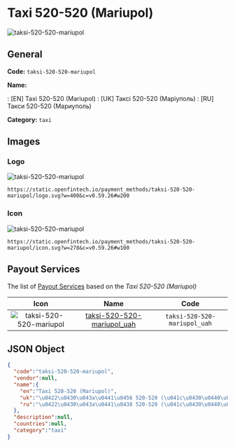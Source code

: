 
# Taxi 520-520 (Mariupol) 
![taksi-520-520-mariupol](https://static.openfintech.io/payment_methods/taksi-520-520-mariupol/logo.svg?w=400&c=v0.59.26#w200)  

## General 
**Code:** `taksi-520-520-mariupol` 
 
**Name:** 
 
:	[EN] Taxi 520-520 (Mariupol) 
:	[UK] Таксі 520-520 (Маріуполь) 
:	[RU] Такси 520-520 (Мариуполь) 
 
**Category:** `taxi` 
 

## Images 

### Logo 
![taksi-520-520-mariupol](https://static.openfintech.io/payment_methods/taksi-520-520-mariupol/logo.svg?w=400&c=v0.59.26#w200)  

```
https://static.openfintech.io/payment_methods/taksi-520-520-mariupol/logo.svg?w=400&c=v0.59.26#w200
```  

### Icon 
![taksi-520-520-mariupol](https://static.openfintech.io/payment_methods/taksi-520-520-mariupol/icon.svg?w=278&c=v0.59.26#w100)  

```
https://static.openfintech.io/payment_methods/taksi-520-520-mariupol/icon.svg?w=278&c=v0.59.26#w100
```  

## Payout Services 
 
The list of [Payout Services](/payout-services/) based on the _Taxi 520-520 (Mariupol)_ 

|Icon|Name|Code| 
|:---:|:---:|:---:| 
|![taksi-520-520-mariupol](https://static.openfintech.io/payout_methods/taksi-520-520-mariupol/icon.png?w=278&c=v0.59.26#w40) |[taksi-520-520-mariupol_uah](/payout-services/taksi-520-520-mariupol_uah/)|`taksi-520-520-mariupol_uah`| 
 

## JSON Object 

```json
{
  "code":"taksi-520-520-mariupol",
  "vendor":null,
  "name":{
    "en":"Taxi 520-520 (Mariupol)",
    "uk":"\u0422\u0430\u043a\u0441\u0456 520-520 (\u041c\u0430\u0440\u0456\u0443\u043f\u043e\u043b\u044c)",
    "ru":"\u0422\u0430\u043a\u0441\u0438 520-520 (\u041c\u0430\u0440\u0438\u0443\u043f\u043e\u043b\u044c)"
  },
  "description":null,
  "countries":null,
  "category":"taxi"
}
```  
